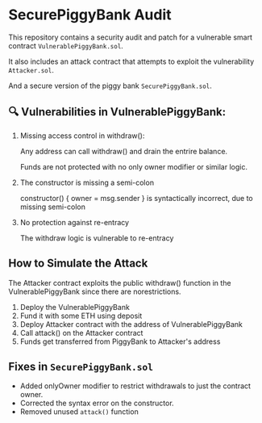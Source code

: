 # SecurePiggyBank Audit

This repository contains a security audit and patch for a vulnerable smart contract `VulnerablePiggyBank.sol`.

It also includes an attack contract that attempts to exploit the vulnerability `Attacker.sol`.

And  a secure version of the piggy bank `SecurePiggyBank.sol`.


## 🔍 Vulnerabilities in VulnerablePiggyBank:

1. Missing access control in withdraw():
    
    Any address can call withdraw() and drain the entrire balance.

    Funds are not protected with no only owner modifier or similar logic.

2. The constructor is missing a semi-colon

    constructor() { owner = msg.sender } is syntactically incorrect, due to missing semi-colon

3. No protection against re-entracy

    The withdraw logic is vulnerable to re-entracy


## How to Simulate the Attack

The Attacker contract exploits the public withdraw() function in the VulnerablePiggyBank since there are norestrictions.

1. Deploy the VulnerablePiggyBank
2. Fund it with some ETH using deposit
3. Deploy Attacker contract with the address of VulnerablePiggyBank
4. Call attack() on the Attacker contract
5. Funds get transferred from PiggyBank to Attacker's address


## Fixes in `SecurePiggyBank.sol`

- Added onlyOwner modifier to restrict withdrawals to just the contract owner.
- Corrected the syntax error on the constructor.
- Removed unused `attack()` function